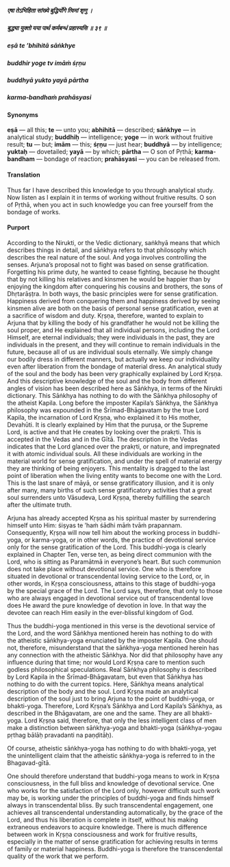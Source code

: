 ##### एषा तेऽभिहिता सांख्ये बुद्धिर्योगे त्विमां शृणु ।
##### बुद्ध्या युक्तो यया पार्थ कर्मबन्धं प्रहास्यसि ॥ ३९ ॥

##### eṣā te ’bhihitā sāṅkhye
##### buddhir yoge tv imāṁ śṛṇu
##### buddhyā yukto yayā pārtha
##### karma-bandhaṁ prahāsyasi

#### Synonyms

**eṣā** — all this; **te** — unto you; **abhihitā** — described; **sāṅkhye** — in analytical study; **buddhiḥ** — intelligence; **yoge** — in work without fruitive result; **tu** — but; **imām** — this; **śṛṇu** — just hear; **buddhyā** — by intelligence; **yuktaḥ** — dovetailed; **yayā** — by which; **pārtha** — O son of Pṛthā; **karma**-**bandham** — bondage of reaction; **prahāsyasi** — you can be released from.

#### Translation

Thus far I have described this knowledge to you through analytical study. Now listen as I explain it in terms of working without fruitive results. O son of Pṛthā, when you act in such knowledge you can free yourself from the bondage of works.

#### Purport

According to the Nirukti, or the Vedic dictionary, saṅkhyā means that which describes things in detail, and sāṅkhya refers to that philosophy which describes the real nature of the soul. And yoga involves controlling the senses. Arjuna’s proposal not to fight was based on sense gratification. Forgetting his prime duty, he wanted to cease fighting, because he thought that by not killing his relatives and kinsmen he would be happier than by enjoying the kingdom after conquering his cousins and brothers, the sons of Dhṛtarāṣṭra. In both ways, the basic principles were for sense gratification. Happiness derived from conquering them and happiness derived by seeing kinsmen alive are both on the basis of personal sense gratification, even at a sacrifice of wisdom and duty. Kṛṣṇa, therefore, wanted to explain to Arjuna that by killing the body of his grandfather he would not be killing the soul proper, and He explained that all individual persons, including the Lord Himself, are eternal individuals; they were individuals in the past, they are individuals in the present, and they will continue to remain individuals in the future, because all of us are individual souls eternally. We simply change our bodily dress in different manners, but actually we keep our individuality even after liberation from the bondage of material dress. An analytical study of the soul and the body has been very graphically explained by Lord Kṛṣṇa. And this descriptive knowledge of the soul and the body from different angles of vision has been described here as Sāṅkhya, in terms of the Nirukti dictionary. This Sāṅkhya has nothing to do with the Sāṅkhya philosophy of the atheist Kapila. Long before the imposter Kapila’s Sāṅkhya, the Sāṅkhya philosophy was expounded in the Śrīmad-Bhāgavatam by the true Lord Kapila, the incarnation of Lord Kṛṣṇa, who explained it to His mother, Devahūti. It is clearly explained by Him that the puruṣa, or the Supreme Lord, is active and that He creates by looking over the prakṛti. This is accepted in the Vedas and in the Gītā. The description in the Vedas indicates that the Lord glanced over the prakṛti, or nature, and impregnated it with atomic individual souls. All these individuals are working in the material world for sense gratification, and under the spell of material energy they are thinking of being enjoyers. This mentality is dragged to the last point of liberation when the living entity wants to become one with the Lord. This is the last snare of māyā, or sense gratificatory illusion, and it is only after many, many births of such sense gratificatory activities that a great soul surrenders unto Vāsudeva, Lord Kṛṣṇa, thereby fulfilling the search after the ultimate truth.

Arjuna has already accepted Kṛṣṇa as his spiritual master by surrendering himself unto Him: śiṣyas te ’haṁ śādhi māṁ tvāṁ prapannam. Consequently, Kṛṣṇa will now tell him about the working process in buddhi-yoga, or karma-yoga, or in other words, the practice of devotional service only for the sense gratification of the Lord. This buddhi-yoga is clearly explained in Chapter Ten, verse ten, as being direct communion with the Lord, who is sitting as Paramātmā in everyone’s heart. But such communion does not take place without devotional service. One who is therefore situated in devotional or transcendental loving service to the Lord, or, in other words, in Kṛṣṇa consciousness, attains to this stage of buddhi-yoga by the special grace of the Lord. The Lord says, therefore, that only to those who are always engaged in devotional service out of transcendental love does He award the pure knowledge of devotion in love. In that way the devotee can reach Him easily in the ever-blissful kingdom of God.

Thus the buddhi-yoga mentioned in this verse is the devotional service of the Lord, and the word Sāṅkhya mentioned herein has nothing to do with the atheistic sāṅkhya-yoga enunciated by the imposter Kapila. One should not, therefore, misunderstand that the sāṅkhya-yoga mentioned herein has any connection with the atheistic Sāṅkhya. Nor did that philosophy have any influence during that time; nor would Lord Kṛṣṇa care to mention such godless philosophical speculations. Real Sāṅkhya philosophy is described by Lord Kapila in the Śrīmad-Bhāgavatam, but even that Sāṅkhya has nothing to do with the current topics. Here, Sāṅkhya means analytical description of the body and the soul. Lord Kṛṣṇa made an analytical description of the soul just to bring Arjuna to the point of buddhi-yoga, or bhakti-yoga. Therefore, Lord Kṛṣṇa’s Sāṅkhya and Lord Kapila’s Sāṅkhya, as described in the Bhāgavatam, are one and the same. They are all bhakti-yoga. Lord Kṛṣṇa said, therefore, that only the less intelligent class of men make a distinction between sāṅkhya-yoga and bhakti-yoga (sāṅkhya-yogau pṛthag bālāḥ pravadanti na paṇḍitāḥ).

Of course, atheistic sāṅkhya-yoga has nothing to do with bhakti-yoga, yet the unintelligent claim that the atheistic sāṅkhya-yoga is referred to in the Bhagavad-gītā.

One should therefore understand that buddhi-yoga means to work in Kṛṣṇa consciousness, in the full bliss and knowledge of devotional service. One who works for the satisfaction of the Lord only, however difficult such work may be, is working under the principles of buddhi-yoga and finds himself always in transcendental bliss. By such transcendental engagement, one achieves all transcendental understanding automatically, by the grace of the Lord, and thus his liberation is complete in itself, without his making extraneous endeavors to acquire knowledge. There is much difference between work in Kṛṣṇa consciousness and work for fruitive results, especially in the matter of sense gratification for achieving results in terms of family or material happiness. Buddhi-yoga is therefore the transcendental quality of the work that we perform.